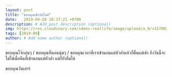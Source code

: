 ```yaml
---
layout: post
title: "ขอบคุณเช้าวันใหม่"
date:   2019-09-28 20:37:21 +0700
description: # Add post description (optional)
img: https://res.cloudinary.com/sdees-reallife/image/upload/a_0/v1570024506/IMG_9103.jpg # Add image post (optional)
tags: [2019-09]
author: # Add name author (optional)
---
```

ขอบคุณโจ๊กอุ่นๆ / ขอบคุณที่นอนนุ่มๆ / ขอบคุณเวลาที่เราเข้านอนแต่หัวค่ำแล้วก็ตื่นแต่เช้า ถึงวันนี้จะไม่ใช่เมื่อคืนที่เข้านอนแต่หัวค่ำ แต่ก็ยังยิ้มได้

<i class="fa fa-child" style="color:plum"></i>

ขอบคุณวันเสาร์
